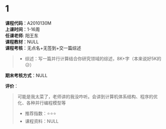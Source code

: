 # 1
**课程代码**：A2010130M  
**上课时间**：1-16周  
**任课老师**: 阳王东  
**课程教材**：NULL  
**课程考核**：无点名+无签到+交一篇综述  
>
>- 综述：写一篇并行计算结合你研究领域的综述，8K+字（本来说好5K的😥）

**期末考核方式**：NULL

**评价**：
>可能是我太菜了，老师讲的我没咋听。会讲到计算机体系结构、程序的优化、各种并行编程模型等
>- 推荐指数：⭐⭐⭐
>- 课程资料：NULL
